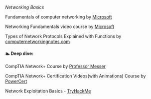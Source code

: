 *Networking Basics*

Fundamentals of computer networking by [Microsoft](https://learn.microsoft.com/en-us/training/modules/network-fundamentals/)

Networking Fundamentals video course by [Microsoft](https://learn.microsoft.com/en-us/shows/Networking-Fundamentals/) 

Types of Network Protocols Explained with Functions by [computernetworkingnotes.com](https://www.computernetworkingnotes.com/networking-tutorials/types-of-network-protocols-explained-with-functions.html)

#### 🏊 Deep dive:

CompTIA Network+ Course by [Professor Messer ](https://www.youtube.com/playlist?list=PLG49S3nxzAnl_tQe3kvnmeMid0mjF8Le8)

CompTIA Network+ Certification Videos(with Animations) Course by [PowerCert](https://youtu.be/vrh0epPAC5w)

Network Exploitation Basics - [TryHackMe](https://tryhackme.com/r/module/intro-to-networking)
